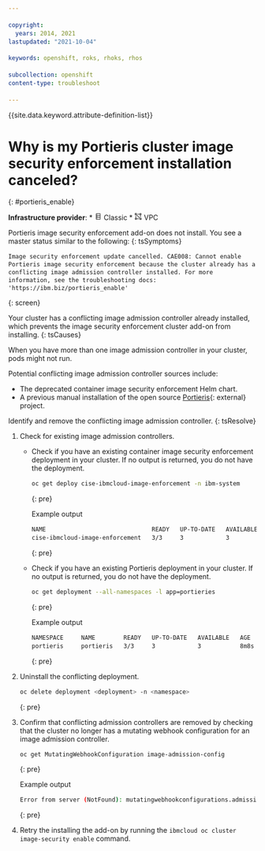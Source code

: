 ```yaml
---

copyright: 
  years: 2014, 2021
lastupdated: "2021-10-04"

keywords: openshift, roks, rhoks, rhos

subcollection: openshift
content-type: troubleshoot

---
```


{{site.data.keyword.attribute-definition-list}}



# Why is my Portieris cluster image security enforcement installation canceled?
{: #portieris_enable}

**Infrastructure provider**:
    * <img src="images/icon-classic.png" alt="Classic infrastructure provider icon" width="15" style="width:15px; border-style: none"/> Classic
    * <img src="images/icon-vpc.png" alt="VPC infrastructure provider icon" width="15" style="width:15px; border-style: none"/> VPC


Portieris image security enforcement add-on does not install.  You see a master status similar to the following:
{: tsSymptoms}

```
Image security enforcement update cancelled. CAE008: Cannot enable Portieris image security enforcement because the cluster already has a conflicting image admission controller installed. For more information, see the troubleshooting docs: 'https://ibm.biz/portieris_enable'
```
{: screen}


Your cluster has a conflicting image admission controller already installed, which prevents the image security enforcement cluster add-on from installing.
{: tsCauses}

When you have more than one image admission controller in your cluster, pods might not run.

Potential conflicting image admission controller sources include:
*   The deprecated container image security enforcement Helm chart.
*   A previous manual installation of the open source [Portieris](https://github.com/IBM/portieris){: external} project.


Identify and remove the conflicting image admission controller.
{: tsResolve}

1. Check for existing image admission controllers.
    *   Check if you have an existing container image security enforcement deployment in your cluster. If no output is returned, you do not have the deployment.
        ```sh
        oc get deploy cise-ibmcloud-image-enforcement -n ibm-system
        ```
        {: pre}

        Example output
        ```sh
        NAME                              READY   UP-TO-DATE   AVAILABLE   AGE
        cise-ibmcloud-image-enforcement   3/3     3            3           129m
        ```
        {: pre}

    *   Check if you have an existing Portieris deployment in your cluster. If no output is returned, you do not have the deployment.
        ```sh
        oc get deployment --all-namespaces -l app=portieries
        ```
        {: pre}

        Example output
        ```sh
        NAMESPACE     NAME        READY   UP-TO-DATE   AVAILABLE   AGE
        portieris     portieris   3/3     3            3           8m8s
        ```
        {: pre}

2. Uninstall the conflicting deployment.
    ```sh
    oc delete deployment <deployment> -n <namespace>
    ```
    {: pre}
    
3. Confirm that conflicting admission controllers are removed by checking that the cluster no longer has a mutating webhook configuration for an image admission controller.
    ```sh
    oc get MutatingWebhookConfiguration image-admission-config
    ```
    {: pre}

    Example output

    ```sh
    Error from server (NotFound): mutatingwebhookconfigurations.admissionregistration.k8s.io "image-admission-config" not found
    ```
    {: pre}

4. Retry the installing the add-on by running the `ibmcloud oc cluster image-security enable` command.



